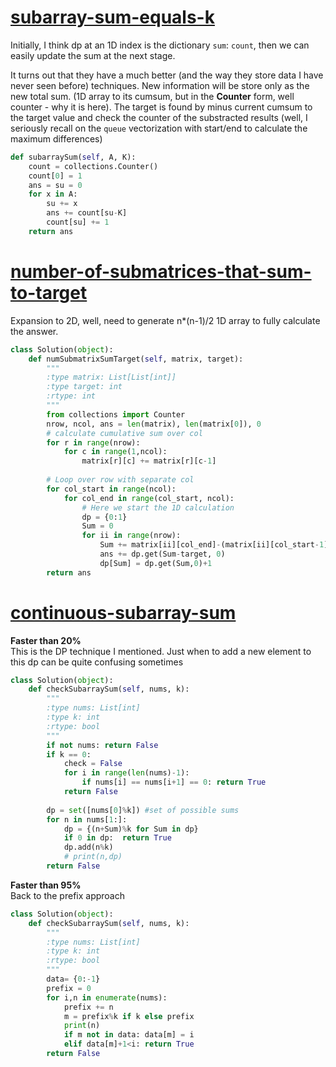 # [subarray-sum-equals-k](https://leetcode.com/problems/subarray-sum-equals-k/)


Initially, I think dp at an 1D index is the dictionary `sum`: `count`, then we can easily update the sum at the next stage.    

It turns out that they have a much better (and the way they store data I have never seen before) techniques. New information will be store only as the new total sum. (1D array to its cumsum, but in the **Counter** form, well counter - why it is here). The target is found by minus current cumsum to the target value and check the counter of the substracted results (well, I seriously recall on the `queue` vectorization with start/end to calculate the maximum differences)

```python
def subarraySum(self, A, K):
    count = collections.Counter()
    count[0] = 1
    ans = su = 0
    for x in A:
        su += x
        ans += count[su-K]
        count[su] += 1
    return ans
```

# [number-of-submatrices-that-sum-to-target](https://leetcode.com/problems/number-of-submatrices-that-sum-to-target/)
Expansion to 2D, well, need to generate n*(n-1)/2 1D array to fully calculate the answer.

```python
class Solution(object):
    def numSubmatrixSumTarget(self, matrix, target):
        """
        :type matrix: List[List[int]]
        :type target: int
        :rtype: int
        """
        from collections import Counter
        nrow, ncol, ans = len(matrix), len(matrix[0]), 0
        # calculate cumulative sum over col
        for r in range(nrow):
            for c in range(1,ncol):
                matrix[r][c] += matrix[r][c-1]
        
        # Loop over row with separate col
        for col_start in range(ncol):
            for col_end in range(col_start, ncol):
                # Here we start the 1D calculation
                dp = {0:1}
                Sum = 0
                for ii in range(nrow):
                    Sum += matrix[ii][col_end]-(matrix[ii][col_start-1] if col_start>0 else 0)
                    ans += dp.get(Sum-target, 0)
                    dp[Sum] = dp.get(Sum,0)+1
        return ans

```


# [continuous-subarray-sum](https://leetcode.com/problems/continuous-subarray-sum/)

**Faster than 20%**   
This is the DP technique I mentioned. Just when to add a new element to this dp can be quite confusing sometimes

```python
class Solution(object):
    def checkSubarraySum(self, nums, k):
        """
        :type nums: List[int]
        :type k: int
        :rtype: bool
        """
        if not nums: return False
        if k == 0: 
            check = False
            for i in range(len(nums)-1):
                if nums[i] == nums[i+1] == 0: return True
            return False
        
        dp = set([nums[0]%k]) #set of possible sums
        for n in nums[1:]:
            dp = {(n+Sum)%k for Sum in dp}
            if 0 in dp:  return True
            dp.add(n%k)
            # print(n,dp)
        return False
```

**Faster than 95%**   
Back to the prefix approach

```python
class Solution(object):
    def checkSubarraySum(self, nums, k):
        """
        :type nums: List[int]
        :type k: int
        :rtype: bool
        """
        data= {0:-1}
        prefix = 0
        for i,n in enumerate(nums):
            prefix += n
            m = prefix%k if k else prefix
            print(n)
            if m not in data: data[m] = i
            elif data[m]+1<i: return True
        return False
```
